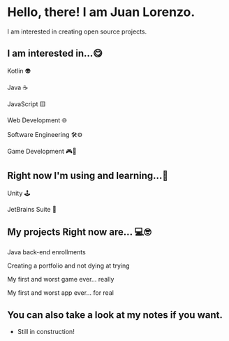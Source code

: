 # Hello, there! I am Juan Lorenzo.

I am interested in creating open source projects.

## I am interested in...😋

Kotlin 👽

Java ☕

JavaScript 🟨

Web Development 🌐

Software Engineering 🛠⚙

Game Development 🎮👾

## Right now I'm using and learning...🤔

Unity 🕹

JetBrains Suite 🧠

## My projects Right now are... 💻🤓

Java back-end enrollments

Creating a portfolio and not dying at trying

My first and worst game ever... really

My first and worst app ever... for real

## You can also take a look at my notes if you want.


- Still in construction!
